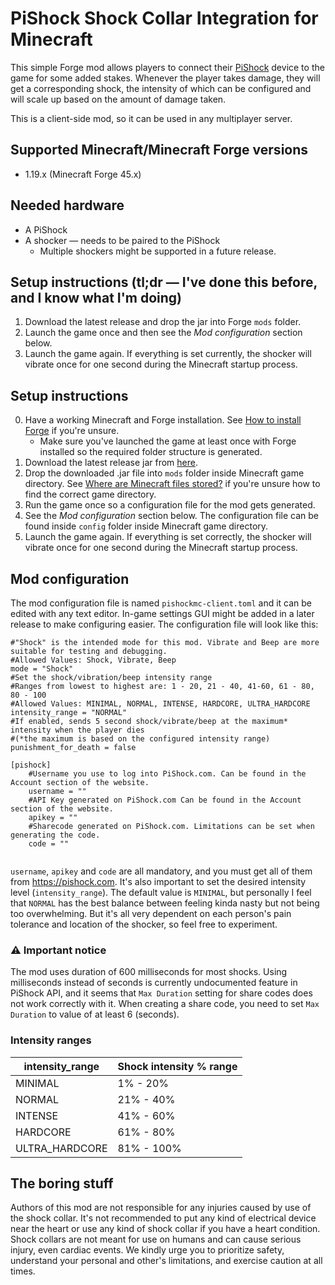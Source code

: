 # PiShock Shock Collar Integration for Minecraft
This simple Forge mod allows players to connect their [PiShock](https://pishock.com) device to the game for some added stakes. Whenever the player takes damage, they will get a corresponding shock, the intensity of which can be configured and will scale up based on the amount of damage taken.

This is a client-side mod, so it can be used in any multiplayer server.

## Supported Minecraft/Minecraft Forge versions
* 1.19.x (Minecraft Forge 45.x)

## Needed hardware
* A PiShock
* A shocker — needs to be paired to the PiShock
  * Multiple shockers might be supported in a future release.

## Setup instructions (tl;dr — I've done this before, and I know what I'm doing)
1. Download the latest release and drop the jar into Forge `mods` folder.
2. Launch the game once and then see the _Mod configuration_ section below.
3. Launch the game again. If everything is set currently, the shocker will vibrate once for one second during the Minecraft startup process.

## Setup instructions
0. Have a working Minecraft and Forge installation. See [How to install Forge](https://www.wikihow.com/Install-Minecraft-Forge) if you're unsure.
   * Make sure you've launched the game at least once with Forge installed so the required folder structure is generated.
1. Download the latest release jar from [here](https://github.com/ojaha065/PiShockForMC/releases).
2. Drop the downloaded .jar file into `mods` folder inside Minecraft game directory. See [Where are Minecraft files stored?](https://help.minecraft.net/hc/en-us/articles/4409159214605-Managing-Data-and-Game-Storage-in-Minecraft-Java-Edition-#h_01FGA90Z06DE00GT8E81SWX9SE) if you're unsure how to find the correct game directory.
3. Run the game once so a configuration file for the mod gets generated.
4. See the _Mod configuration_ section below. The configuration file can be found inside `config` folder inside Minecraft game directory.
5. Launch the game again. If everything is set correctly, the shocker will vibrate once for one second during the Minecraft startup process.

## Mod configuration
The mod configuration file is named `pishockmc-client.toml` and it can be edited with any text editor. In-game settings GUI might be added in a later release to make configuring easier. The configuration file will look like this:

```
#"Shock" is the intended mode for this mod. Vibrate and Beep are more suitable for testing and debugging.
#Allowed Values: Shock, Vibrate, Beep
mode = "Shock"
#Set the shock/vibration/beep intensity range
#Ranges from lowest to highest are: 1 - 20, 21 - 40, 41-60, 61 - 80, 80 - 100
#Allowed Values: MINIMAL, NORMAL, INTENSE, HARDCORE, ULTRA_HARDCORE
intensity_range = "NORMAL"
#If enabled, sends 5 second shock/vibrate/beep at the maximum* intensity when the player dies
#(*the maximum is based on the configured intensity range)
punishment_for_death = false

[pishock]
	#Username you use to log into PiShock.com. Can be found in the Account section of the website.
	username = ""
	#API Key generated on PiShock.com Can be found in the Account section of the website.
	apikey = ""
	#Sharecode generated on PiShock.com. Limitations can be set when generating the code.
	code = ""


```

`username`, `apikey` and `code` are all mandatory, and you must get all of them from https://pishock.com. It's also important to set the desired intensity level (`intensity_range`). The default value is `MINIMAL`, but personally I feel that `NORMAL` has the best balance between feeling kinda nasty but not being too overwhelming. But it's all very dependent on each person's pain tolerance and location of the shocker, so feel free to experiment.

### :warning: Important notice
The mod uses duration of 600 milliseconds for most shocks.
Using milliseconds instead of seconds is currently undocumented feature in PiShock API,
and it seems that `Max Duration` setting for share codes does not work correctly with it.
When creating a share code, you need to set `Max Duration` to value of at least 6 (seconds).

### Intensity ranges
| intensity_range  | Shock intensity % range |
| ---------------- | ----------------------- |
| MINIMAL          | 1% - 20%                |
| NORMAL           | 21% - 40%               |
| INTENSE          | 41% - 60%               |
| HARDCORE         | 61% - 80%               |
| ULTRA_HARDCORE   | 81% - 100%              |

## The boring stuff
Authors of this mod are not responsible for any injuries caused by use of the shock collar.
It's not recommended to put any kind of electrical device near the heart
or use any kind of shock collar if you have a heart condition.
Shock collars are not meant for use on humans and can cause serious injury, even cardiac events.
We kindly urge you to prioritize safety,
understand your personal and other's limitations, and exercise caution at all times.